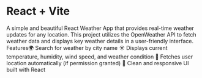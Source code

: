 # React + Vite

A simple and beautiful React Weather App that provides real-time weather updates for any location. This project utilizes the OpenWeather API to fetch weather data and displays key weather details in a user-friendly interface.
Features🌍 Search for weather by city name
☀️ Displays current temperature, humidity, wind speed, and weather condition
📍 Fetches user location automatically (if permission granted)
🎨 Clean and responsive UI built with React
